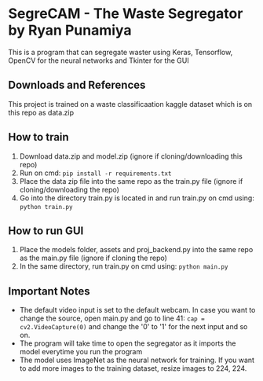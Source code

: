 # SegreCAM - The Waste Segregator by Ryan Punamiya
This is a program that can segregate waster using Keras, Tensorflow, OpenCV for the neural networks and Tkinter for the GUI

## Downloads and References
This project is trained on a waste classificaation kaggle dataset which is on this repo as data.zip

## How to train 
1. Download data.zip and model.zip (ignore if cloning/downloading this repo)
2. Run on cmd: 
    `pip install -r requirements.txt`
3. Place the data zip file into the same repo as the train.py file (ignore if cloning/downloading the repo)
4. Go into the directory train.py is located in and run train.py on cmd using:
    `python train.py`

## How to run GUI 
1. Place the models folder, assets and proj_backend.py into the same repo as the main.py file (ignore if cloning the repo)
2. In the same directory, run train.py on cmd using:
    `python main.py`
    
## Important Notes 
- The default video input is set to the default webcam. In case you want to change the source, open main.py and go to line 41:
    `cap = cv2.VideoCapture(0)`
    and change the '0' to '1' for the next input and so on.
- The program will take time to open the segregator as it imports the model everytime you run the program
- The model uses ImageNet as the neural network for training. If you want to add more images to the training dataset, resize images to 224,   224.
